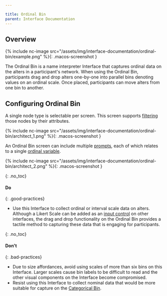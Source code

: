 ```yaml
---

title: Ordinal Bin
parent: Interface Documentation
---
```

## Overview

{% include nc-image src="/assets/img/interface-documentation/ordinal-bin/example.png" %}{: .macos-screenshot }

The Ordinal Bin is a name interpreter Interface that captures ordinal data on the alters in a participant's network. When using the Ordinal Bin, participants drag and drop alters one-by-one into parallel bins denoting values on an ordinal scale. Once placed, participants can move alters from one bin to another.

## Configuring Ordinal Bin

A single node type is selectable per screen. This screen supports [filtering](../key-concepts/filtering.md) those nodes by their attributes.

{% include nc-image src="/assets/img/interface-documentation/ordinal-bin/architect_1.png" %}{: .macos-screenshot }

An Ordinal Bin screen can include multiple [prompts](../key-concepts/prompts.md), each of which relates to a single [ordinal variable](key-concepts/variable-types/#ordinal).

{% include nc-image src="/assets/img/interface-documentation/ordinal-bin/architect_2.png" %}{: .macos-screenshot }

{: .no_toc}
#### Do

{: .good-practices}
- Use this Interface to collect ordinal or interval scale data on alters. Although a Likert Scale can be added as an [input control](../key-concepts/input-control.md) on other interfaces, the drag and drop functionality on the Ordinal Bin provides a tactile method to capturing these data that is engaging for participants. 

{: .no_toc}
#### Don't

{: .bad-practices}
- Due to size affordances, avoid using scales of more than six bins on this Interface. Larger scales cause bin labels to be difficult to read and the other visual components on the Interface become compromised. 
- Resist using this Interface to collect nominal data that would be more suitable for capture on the [Categorical Bin](./categorical-bin.md).
